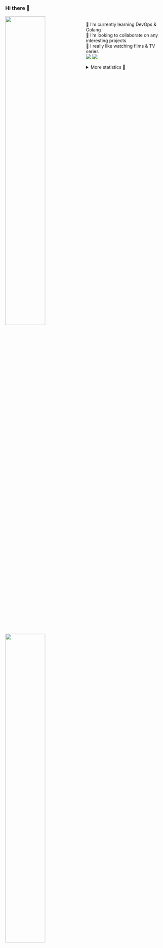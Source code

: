 ### Hi there 👋


[<img align="left" width="50%" src="https://github-readme-stats.vercel.app/api?username=rufusnufus&hide=issues&show_icons=true&count_private=true&theme=transparent&title_color=FF6F40&text_color=FBF9F8&icon_color=F48242&hide_border=true&hide_title=true#gh-dark-mode-only">](https://metrics.lecoq.io/rufusnufus#gh-dark-mode-only)
[<img align="left" width="50%" src="https://github-readme-stats.vercel.app/api?username=rufusnufus&hide=issues&show_icons=true&count_private=true&theme=transparent&title_color=FF6533&text_color=4D4644&icon_color=FF8038&hide_border=true&hide_title=true#gh-light-mode-only">](https://metrics.lecoq.io/rufusnufus#gh-light-mode-only)

<p>
  <br>
  🌱 I’m currently learning DevOps & Golang</br>
  👯 I’m looking to collaborate on any interesting projects</br>
  🎥 I really like watching films & TV series</br>
  <a href="https://linkedin.com/in/rufusnufus"><img src="https://img.shields.io/badge/linkedin-0077B5.svg?style=for-the-badge&logo=linkedin&logoColor=white"/></a>
  <a href="https://t.me/nufusrufus"><img src="https://img.shields.io/badge/-telegram-black?style=for-the-badge&color=blue&logo=telegram"/></a>
</p>

<p text-align="left">
<details>
  <summary>More statistics 👀</summary><br/>

<!--START_SECTION:waka-->
![Code Time](http://img.shields.io/badge/Code%20Time-765%20hrs%202%20mins-blue)

![Profile Views](http://img.shields.io/badge/Profile%20Views-0-blue)

**I'm a Night 🦉** 

```text
🌞 Morning                0 commits           ░░░░░░░░░░░░░░░░░░░░░░░░░   00.00 % 
🌆 Daytime                540 commits         ████████████░░░░░░░░░░░░░   48.26 % 
🌃 Evening                374 commits         ████████░░░░░░░░░░░░░░░░░   33.42 % 
🌙 Night                  205 commits         █████░░░░░░░░░░░░░░░░░░░░   18.32 % 
```
📅 **I'm Most Productive on Tuesday** 

```text
Monday                   65 commits          █░░░░░░░░░░░░░░░░░░░░░░░░   05.81 % 
Tuesday                  302 commits         ███████░░░░░░░░░░░░░░░░░░   26.99 % 
Wednesday                259 commits         ██████░░░░░░░░░░░░░░░░░░░   23.15 % 
Thursday                 30 commits          █░░░░░░░░░░░░░░░░░░░░░░░░   02.68 % 
Friday                   46 commits          █░░░░░░░░░░░░░░░░░░░░░░░░   04.11 % 
Saturday                 198 commits         ████░░░░░░░░░░░░░░░░░░░░░   17.69 % 
Sunday                   219 commits         █████░░░░░░░░░░░░░░░░░░░░   19.57 % 
```


📊 **This Week I Spent My Time On** 

```text
💬 Programming Languages: 
No Activity Tracked This Week

🔥 Editors: 
No Activity Tracked This Week
```

**I Mostly Code in Python** 

```text
Python                   10 repos            ███████░░░░░░░░░░░░░░░░░░   28.57 % 
HTML                     3 repos             ██░░░░░░░░░░░░░░░░░░░░░░░   08.57 % 
Java                     3 repos             ██░░░░░░░░░░░░░░░░░░░░░░░   08.57 % 
Shell                    2 repos             █░░░░░░░░░░░░░░░░░░░░░░░░   05.71 % 
Mustache                 2 repos             █░░░░░░░░░░░░░░░░░░░░░░░░   05.71 % 
```




 Last Updated on 06/09/2025 00:51:06 UTC
<!--END_SECTION:waka-->

</details>
</p>
